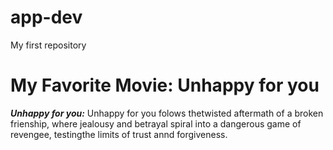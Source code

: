 # app-dev
My first repository

# My Favorite Movie: **Unhappy for you** 
_**Unhappy for you:**_ Unhappy for you folows thetwisted aftermath of a broken frienship, where jealousy and betrayal spiral into a dangerous game of revengee, testingthe limits of trust annd forgiveness.
